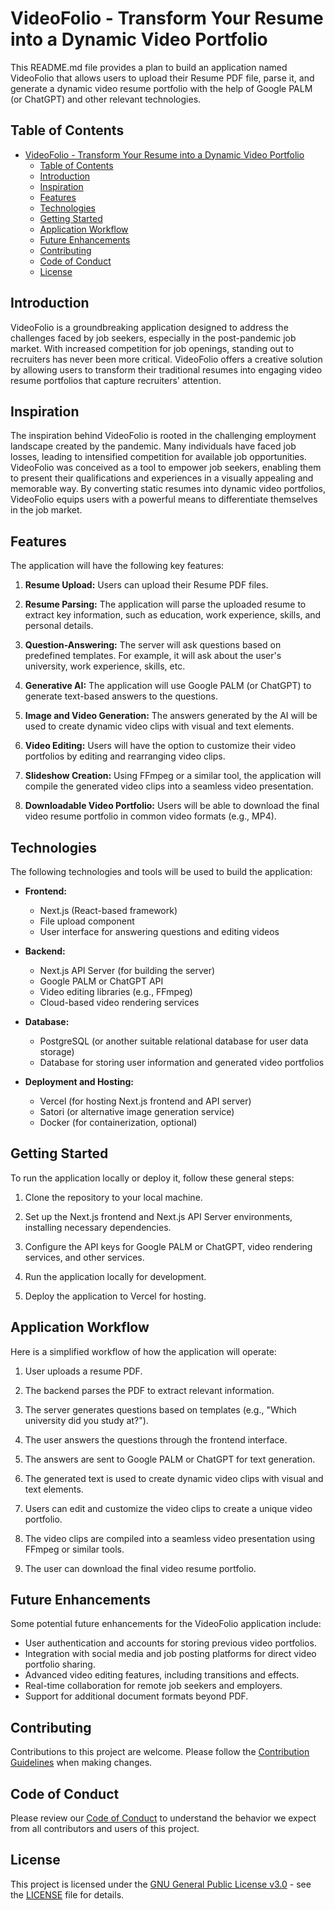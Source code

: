 # VideoFolio - Transform Your Resume into a Dynamic Video Portfolio

This README.md file provides a plan to build an application named VideoFolio that allows users to upload their Resume PDF file, parse it, and generate a dynamic video resume portfolio with the help of Google PALM (or ChatGPT) and other relevant technologies.

## Table of Contents

- [VideoFolio - Transform Your Resume into a Dynamic Video Portfolio](#videofolio---transform-your-resume-into-a-dynamic-video-portfolio)
  - [Table of Contents](#table-of-contents)
  - [Introduction](#introduction)
  - [Inspiration](#inspiration)
  - [Features](#features)
  - [Technologies](#technologies)
  - [Getting Started](#getting-started)
  - [Application Workflow](#application-workflow)
  - [Future Enhancements](#future-enhancements)
  - [Contributing](#contributing)
  - [Code of Conduct](#code-of-conduct)
  - [License](#license)

## Introduction

VideoFolio is a groundbreaking application designed to address the challenges faced by job seekers, especially in the post-pandemic job market. With increased competition for job openings, standing out to recruiters has never been more critical. VideoFolio offers a creative solution by allowing users to transform their traditional resumes into engaging video resume portfolios that capture recruiters' attention.

## Inspiration

The inspiration behind VideoFolio is rooted in the challenging employment landscape created by the pandemic. Many individuals have faced job losses, leading to intensified competition for available job opportunities. VideoFolio was conceived as a tool to empower job seekers, enabling them to present their qualifications and experiences in a visually appealing and memorable way. By converting static resumes into dynamic video portfolios, VideoFolio equips users with a powerful means to differentiate themselves in the job market.

## Features

The application will have the following key features:

1. **Resume Upload:** Users can upload their Resume PDF files.

2. **Resume Parsing:** The application will parse the uploaded resume to extract key information, such as education, work experience, skills, and personal details.

3. **Question-Answering:** The server will ask questions based on predefined templates. For example, it will ask about the user's university, work experience, skills, etc.

4. **Generative AI:** The application will use Google PALM (or ChatGPT) to generate text-based answers to the questions.

5. **Image and Video Generation:** The answers generated by the AI will be used to create dynamic video clips with visual and text elements.

6. **Video Editing:** Users will have the option to customize their video portfolios by editing and rearranging video clips.

7. **Slideshow Creation:** Using FFmpeg or a similar tool, the application will compile the generated video clips into a seamless video presentation.

8. **Downloadable Video Portfolio:** Users will be able to download the final video resume portfolio in common video formats (e.g., MP4).

## Technologies

The following technologies and tools will be used to build the application:

- **Frontend:**

  - Next.js (React-based framework)
  - File upload component
  - User interface for answering questions and editing videos

- **Backend:**

  - Next.js API Server (for building the server)
  - Google PALM or ChatGPT API
  - Video editing libraries (e.g., FFmpeg)
  - Cloud-based video rendering services

- **Database:**

  - PostgreSQL (or another suitable relational database for user data storage)
  - Database for storing user information and generated video portfolios

- **Deployment and Hosting:**
  - Vercel (for hosting Next.js frontend and API server)
  - Satori (or alternative image generation service)
  - Docker (for containerization, optional)

## Getting Started

To run the application locally or deploy it, follow these general steps:

1. Clone the repository to your local machine.

2. Set up the Next.js frontend and Next.js API Server environments, installing necessary dependencies.

3. Configure the API keys for Google PALM or ChatGPT, video rendering services, and other services.

4. Run the application locally for development.

5. Deploy the application to Vercel for hosting.

## Application Workflow

Here is a simplified workflow of how the application will operate:

1. User uploads a resume PDF.

2. The backend parses the PDF to extract relevant information.

3. The server generates questions based on templates (e.g., "Which university did you study at?").

4. The user answers the questions through the frontend interface.

5. The answers are sent to Google PALM or ChatGPT for text generation.

6. The generated text is used to create dynamic video clips with visual and text elements.

7. Users can edit and customize the video clips to create a unique video portfolio.

8. The video clips are compiled into a seamless video presentation using FFmpeg or similar tools.

9. The user can download the final video resume portfolio.

## Future Enhancements

Some potential future enhancements for the VideoFolio application include:

- User authentication and accounts for storing previous video portfolios.
- Integration with social media and job posting platforms for direct video portfolio sharing.
- Advanced video editing features, including transitions and effects.
- Real-time collaboration for remote job seekers and employers.
- Support for additional document formats beyond PDF.

## Contributing

Contributions to this project are welcome. Please follow the [Contribution Guidelines](CONTRIBUTING.md) when making changes.

## Code of Conduct

Please review our [Code of Conduct](CODE_OF_CONDUCT.md) to understand the behavior we expect from all contributors and users of this project.

## License

This project is licensed under the [GNU General Public License v3.0](LICENSE) - see the [LICENSE](LICENSE) file for details.
